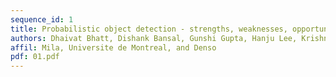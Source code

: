 ```yaml
---
sequence_id: 1
title: Probabilistic object detection - strengths, weaknesses, opportunities
authors: Dhaivat Bhatt, Dishank Bansal, Gunshi Gupta, Hanju Lee, Krishna Murthy Jatavallabhula, and Liam Paull
affil: Mila, Universite de Montreal, and Denso
pdf: 01.pdf
---
```

